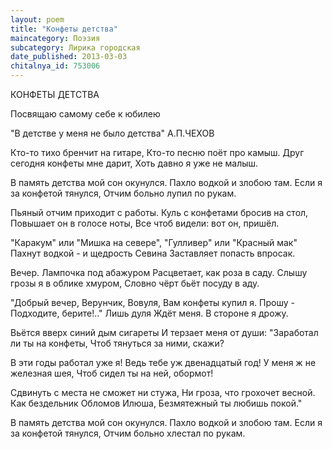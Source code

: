 ```yaml
---
layout: poem
title: "Конфеты детства"
maincategory: Поэзия
subcategory: Лирика городская
date_published: 2013-03-03
chitalnya_id: 753006
---
```




КОНФЕТЫ ДЕТСТВА

Посвящаю самому себе к юбилею

"В детстве у меня не было детства"
А.П.ЧЕХОВ

Кто-то тихо бренчит на гитаре,
Кто-то песню поёт про камыш.
Друг сегодня конфеты мне дарит,
Хоть давно я уже не малыш.

В память детства мой сон окунулся.
Пахло водкой и злобою там.
Если я за конфетой тянулся,
Отчим больно лупил по рукам.

Пьяный отчим приходит с работы.
Куль с конфетами бросив на стол,
Повышает он в голосе ноты,
Все чтоб видели: вот он, пришёл.

"Каракум" или "Мишка на севере",
"Гулливер" или "Красный мак"
Пахнут водкой - и щедрость Севина
Заставляет попасть впросак.

Вечер. Лампочка под абажуром
Расцветает, как роза в саду.
Слышу грозы я в облике хмуром,
Словно чёрт бьёт посуду в аду.

"Добрый вечер, Верунчик, Вовуля,
Вам конфеты купил я. Прошу -
Подходите, берите!.." Лишь дуля
Ждёт меня. В стороне я дрожу.

Вьётся вверх синий дым сигареты
И терзает меня от души:
"Заработал ли ты на конфеты,
Чтоб тянуться за ними, скажи?

В эти годы работал уже я!
Ведь тебе уж двенадцатый год!
У меня ж не железная шея,
Чтоб сидел ты на ней, обормот!

Сдвинуть с места не сможет ни стужа,
Ни гроза, что грохочет весной.
Как бездельник Обломов Илюша,
Безмятежный ты любишь покой."

В память детства мой сон окунулся.
Пахло водкой и злобою там.
Если я за конфетой тянулся,
Отчим больно хлестал по рукам.






